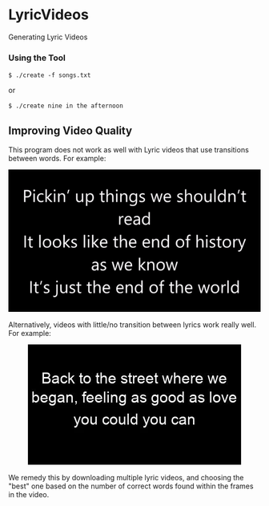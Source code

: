 # LyricVideos
Generating Lyric Videos

### Using the Tool

```{.sourceCode .bash}
$ ./create -f songs.txt
```

or

```{.sourceCode .bash}
$ ./create nine in the afternoon
```

## Improving Video Quality

This program does not work as well with Lyric videos that use transitions between words.  For example:

<p align="center">
<img src="/static/example.gif"/>
</p>

Alternatively, videos with little/no transition between lyrics work really well.  For example:

<p align="center">
<img src="/static/goodExample.gif"/>
</p>

We remedy this by downloading multiple lyric videos, and choosing the "best" one based on the number of correct words found within the frames in the video.